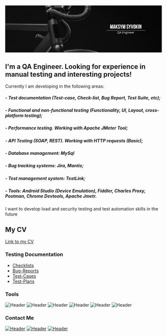 ![Header](https://github.com/MaxGreyhorse/maxgreyhorse/blob/main/assets/logo.png)

## I'm a QA Engineer. Looking for experience in manual testing and interesting projects!
 
 Сurrently I am developing in the following areas:

##### - Test documentation (Test-case, Check-list, Bug Report, Test Suite, etc);
##### - Functional and non-functional testing (Functionality, UI, Layout, cross-platform testing);
##### - Performance testing. Working with Apache JMeter Tool;
##### - API Testing (SOAP, REST). Working with HTTP requests (Basic);
##### - Database management: MySql
##### - Bug tracking systems: Jira, Mantis;
##### - Test management system: TestLink;
##### - Tools: Android Studio (Device Emulation), Fiddler, Charles Proxy, Postman, Chrome Devtools, Apache Jmetr.

I want to develop load and security testing and test automation skills in the future
## My CV
[Link to my CV](https://docs.google.com/document/d/1CIrG3wxDlj8TIThXlEfUKfWJhEOQToBX_23gBeGqJ_0/edit?usp=sharing)
### Testing Documentation

- [Checklists](https://github.com/MaxGreyhorse/Checklists.git)
- [Bug-Reports](https://github.com/MaxGreyhorse/Bug-Reports.git)
- [Test-Cases](https://github.com/MaxGreyhorse/Test-Suites-and-Test-Cases.git)
- [Test-Plans](https://github.com/MaxGreyhorse/Test-Plans.git)

### Tools
![Header](https://img.shields.io/badge/Fiddler-090909?style=for-the-badge&logo=fiddler&logoColor=8cc4d7)
![Header](https://img.shields.io/badge/CharlesProxy-090909?style=for-the-badge&logo=charlesproxy&logoColor=8cc4d7)
![Header](https://img.shields.io/badge/Postman-090909?style=for-the-badge&logo=postman&logoColor=f76935)
![Header](https://img.shields.io/badge/Jira-090909?style=for-the-badge&logo=jira&logoColor=136be1)
![Header](https://img.shields.io/badge/Github-090909?style=for-the-badge&logo=github&logoColor=8cc4d7)
![Header](https://img.shields.io/badge/TestRail-090909?style=for-the-badge&logo=&logoColor=71b556)

### Contact Me
[![Header](https://img.shields.io/badge/Instagram-090909?style=for-the-badge&logo=instagram&logoColor=9939a3)](https://www.instagram.com/maksivokon/)
[![Header](https://img.shields.io/badge/Linkedin-090909?style=for-the-badge&logo=linkedin&logoColor=0073b1)](https://www.linkedin.com/in/maksym-syvokin-a3b90b24b/)
[![Header](https://img.shields.io/badge/Telegram-090909?style=for-the-badge&logo=telegram&logoColor=31a5db)](https://t.me/mgreyhorse)